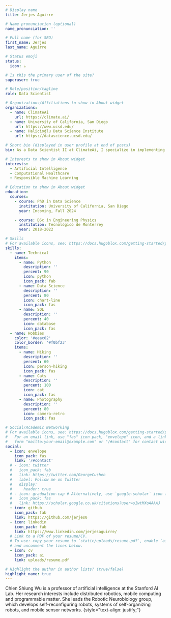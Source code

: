 ```yaml
---
# Display name
title: Jerjes Aguirre

# Name pronunciation (optional)
name_pronunciation: ''

# Full name (for SEO)
first_name: Jerjes
last_name: Aguirre

# Status emoji
status:
  icon: ☕️

# Is this the primary user of the site?
superuser: true

# Role/position/tagline
role: Data Scientist

# Organizations/Affiliations to show in About widget
organizations:
  - name: ClimateAi
    url: https://climate.ai/
  - name: University of California, San Diego
    url: https://www.ucsd.edu/
  - name: Halicioġlu Data Science Institute
    url: https://datascience.ucsd.edu/

# Short bio (displayed in user profile at end of posts)
bio: As a Data Scientist II at ClimateAi, I specialize in implementing mathematical and statistical solutions to comprehend, forecast, and anticipate risks and events linked to climate change. My current focus lies in leveraging Geographic Information Systems (GIS) and Machine Learning (ML) to predict water availability. Proficient in cloud technologies such as Google Cloud and Amazon Web Services, I strive to harness the power of data for actionable insights in climate science. Prior to my current role, I served as a Research Trainee at the Fetal Neonatal Developmental Science Center, affiliated with Harvard Medical School. There, I delved into utilizing ML algorithms for fetal brain age prediction, proposing its potential as a biomarker for identifying abnormal behavior. Excitingly, This fall I will begin my PhD journey at the Halicioġlu Data Science Institute at the University of California, San Diego. My research will concentrate on employing Artificial Intelligence (AI) for disease prediction and augmenting clinical decision-making processes.

# Interests to show in About widget
interests:
  - Artificial Intelligence
  - Computational Healthcare
  - Responsible Machine Learning

# Education to show in About widget
education:
  courses:
    - course: PhD in Data Science
      institution: University of California, San Diego
      year: Incoming, Fall 2024

    - course: BSc in Engineering Physics
      institution: Tecnológico de Monterrey
      year: 2018-2022

# Skills
# For available icons, see: https://docs.hugoblox.com/getting-started/page-builder/#icons
skills:
  - name: Technical
    items:
      - name: Python
        description: ''
        percent: 90
        icon: python
        icon_pack: fab
      - name: Data Science
        description: ''
        percent: 80
        icon: chart-line
        icon_pack: fas
      - name: SQL
        description: ''
        percent: 40
        icon: database
        icon_pack: fas
  - name: Hobbies
    color: '#eeac02'
    color_border: '#f0bf23'
    items:
      - name: Hiking
        description: ''
        percent: 60
        icon: person-hiking
        icon_pack: fas
      - name: Cats
        description: ''
        percent: 100
        icon: cat
        icon_pack: fas
      - name: Photography
        description: ''
        percent: 80
        icon: camera-retro
        icon_pack: fas

# Social/Academic Networking
# For available icons, see: https://docs.hugoblox.com/getting-started/page-builder/#icons
#   For an email link, use "fas" icon pack, "envelope" icon, and a link in the
#   form "mailto:your-email@example.com" or "/#contact" for contact widget.
social:
  - icon: envelope
    icon_pack: fas
    link: '/#contact'
  # - icon: twitter
  #   icon_pack: fab
  #   link: https://twitter.com/GeorgeCushen
  #   label: Follow me on Twitter
  #   display:
  #     header: true
  # - icon: graduation-cap # Alternatively, use `google-scholar` icon from `ai` icon pack
  #   icon_pack: fas
  #   link: https://scholar.google.co.uk/citations?user=sIwtMXoAAAAJ
  - icon: github
    icon_pack: fab
    link: https://github.com/jerjes0
  - icon: linkedin
    icon_pack: fab
    link: https://www.linkedin.com/jerjesaguirre/
  # Link to a PDF of your resume/CV.
  # To use: copy your resume to `static/uploads/resume.pdf`, enable `ai` icons in `params.yaml`,
  # and uncomment the lines below.
  - icon: cv
    icon_pack: ai
    link: uploads/resume.pdf

# Highlight the author in author lists? (true/false)
highlight_name: true
---
```


Chien Shiung Wu is a professor of artificial intelligence at the Stanford AI Lab. Her research interests include distributed robotics, mobile computing and programmable matter. She leads the Robotic Neurobiology group, which develops self-reconfiguring robots, systems of self-organizing robots, and mobile sensor networks.
{style="text-align: justify;"}
